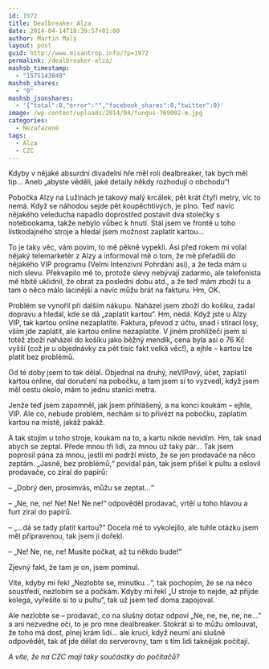 ```yaml
---
id: 1972
title: Dealbreaker Alza
date: 2014-04-14T18:39:57+01:00
author: Martin Malý
layout: post
guid: http://www.misantrop.info/?p=1972
permalink: /dealbreaker-alza/
mashsb_timestamp:
  - "1575143848"
mashsb_shares:
  - "0"
mashsb_jsonshares:
  - '{"total":0,"error":"","facebook_shares":0,"twitter":0}'
image: /wp-content/uploads/2014/04/fungus-769002-m.jpg
categories:
  - Nezařazené
tags:
  - Alza
  - CZC
---
```

Kdyby v nějaké absurdní divadelní hře měl roli dealbreaker, tak bych měl tip&#8230; Aneb &#8222;abyste věděli, jaké detaily někdy rozhodují o obchodu&#8220;!

<!--more-->

Pobočka Alzy na Lužinách je takový malý krcálek, pět krát čtyři metry, víc to nemá. Když se náhodou sejde pět koupěchtivých, je plno. Teď navíc nějakého veleducha napadlo doprostřed postavit dva stolečky s notebookama, takže nebylo vůbec k hnutí. Stál jsem ve frontě u toho lístkodajného stroje a hledal jsem možnost zaplatit kartou&#8230;

To je taky věc, vám povím, to mě pěkně vypekli. Asi před rokem mi volal nějaký telemarketér z Alzy a informoval mě o tom, že mě přeřadili do nějakého VIP programu (Velmi Intenzivní Pohrdání asi), a že teda mám u nich slevu. Překvapilo mě to, protože slevy nebývají zadarmo, ale telefonista mě hbitě uklidnil, že obrat za poslední dobu atd., a že teď mám zboží tu a tam o něco málo lacinější a navíc můžu brát na fakturu. Hm, OK.

Problém se vynořil při dalším nákupu. Naházel jsem zboží do košíku, zadal dopravu a hledal, kde se dá &#8222;zaplatit kartou&#8220;. Hm, nedá. Když jste u Alzy VIP, tak kartou online nezaplatíte. Faktura, převod z účtu, snad i stírací losy, vším jde zaplatit, ale kartou online nezaplatíte. V jiném prohlížeči jsem si totéž zboží naházel do košíku jako běžný mendík, cena byla asi o 76 Kč vyšší (což je u objednávky za pět tisíc fakt velká věc!), a ejhle &#8211; kartou lze platit bez problémů.

Od té doby jsem to tak dělal. Objednal na druhý, neVIPový, účet, zaplatil kartou online, dal doručení na pobočku, a tam jsem si to vyzvedl, když jsem měl cestu okolo, mám to jednu stanici metra.

Jenže teď jsem zapomněl, jak jsem přihlášený, a na konci koukám &#8211; ejhle, VIP. Ale co, nebude problém, nechám si to přivézt na pobočku, zaplatím kartou na místě, jakáž pakáž.

A tak stojím u toho stroje, koukám na to, a kartu nikde nevidím. Hm, tak snad abych se zeptal. Přede mnou tři lidi, za mnou už taky pár&#8230; Tak jsem poprosil pána za mnou, jestli mi podrží místo, že se jen prodavače na něco zeptám. &#8222;Jasně, bez problémů,&#8220; povídal pán, tak jsem přišel k pultu a oslovil prodavače, co zíral do papírů:

&#8211; &#8222;Dobrý den, prosímvás, můžu se zeptat&#8230;&#8220;

&#8211; &#8222;Ne, ne, ne! Ne! Ne! Ne ne!&#8220; odpověděl prodavač, vrtěl u toho hlavou a furt zíral do papírů.

&#8211; &#8222;&#8230;dá se tady platit kartou?&#8220; Docela mě to vykolejilo, ale tuhle otázku jsem měl připravenou, tak jsem ji dořekl.

&#8211; &#8222;Ne! Ne, ne, ne! Musíte počkat, až tu někdo bude!&#8220;

Zjevný fakt, že tam je on, jsem pominul.

Víte, kdyby mi řekl &#8222;Nezlobte se, minutku&#8230;&#8220;, tak pochopím, že se na něco soustředí, nezlobím se a počkám. Kdyby mi řekl &#8222;U stroje to nejde, až přijde kolega, vyřešíte si to u pultu&#8220;, tak už jsem teď doma zapojoval.

Ale nezlobte se &#8211; prodavač, co na slušný dotaz odpoví &#8222;Ne, ne, ne, ne, ne&#8230;&#8220; a ani nezvedne oči, to je pro mne dealbreaker. Stokrát si to můžu omlouvat, že toho má dost, plnej krám lidí&#8230; ale kruci, když neumí ani slušně odpovědět, tak ať jde dělat do serverovny, tam s tím lidi taknějak počítají.

_A víte, že na CZC mají taky součástky do počítačů?_